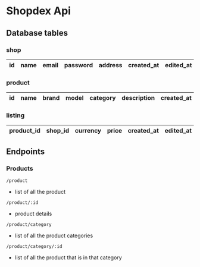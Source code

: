 # Shopdex Api

## Database tables

### shop

| id  | name | email | password | address | created_at | edited_at |
| --- | ---- | ----- | -------- | ------- | ---------- | --------- |

### product

| id  | name | brand | model | category | description | created_at | edited_at |
| --- | ---- | ----- | ----- | -------- | ----------- | ---------- | --------- |

### listing

| product_id | shop_id | currency | price | created_at | edited_at |
| ---------- | ------- | -------- | ----- | ---------- | --------- |

## Endpoints

### Products

`/product`

- list of all the product

`/product/:id`

- product details

`/product/category`

- list of all the product categories

`/product/category/:id`

- list of all the product that is in that category
